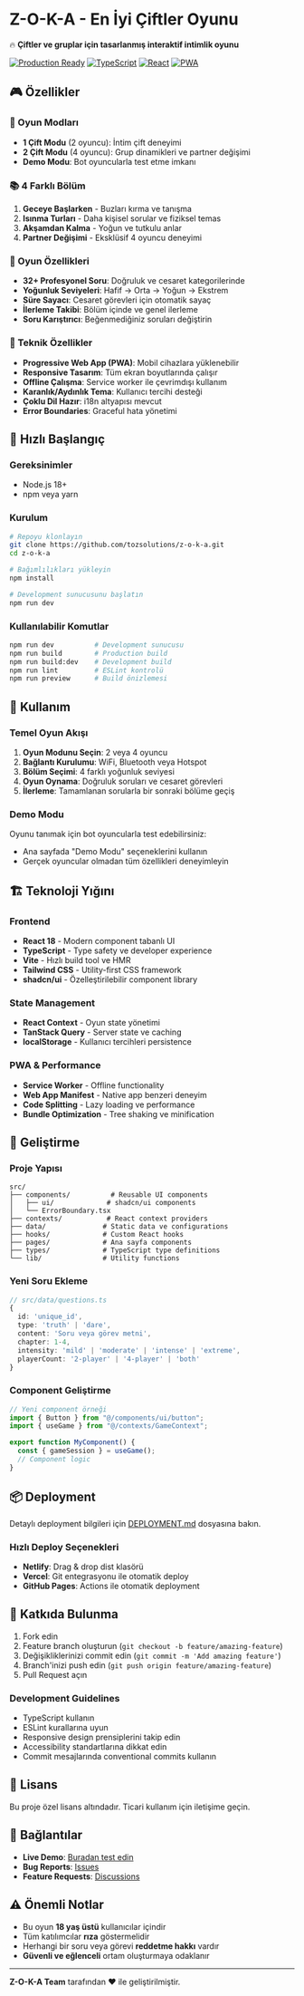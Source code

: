 # Z-O-K-A - En İyi Çiftler Oyunu

🔥 **Çiftler ve gruplar için tasarlanmış interaktif intimlik oyunu**

[![Production Ready](https://img.shields.io/badge/status-production%20ready-green)](https://github.com/tozsolutions/z-o-k-a)
[![TypeScript](https://img.shields.io/badge/TypeScript-5.8-blue)](https://www.typescriptlang.org/)
[![React](https://img.shields.io/badge/React-18.3-blue)](https://reactjs.org/)
[![PWA](https://img.shields.io/badge/PWA-enabled-purple)](https://developer.mozilla.org/en-US/docs/Web/Progressive_web_apps)

## 🎮 Özellikler

### 🎯 Oyun Modları
- **1 Çift Modu** (2 oyuncu): İntim çift deneyimi
- **2 Çift Modu** (4 oyuncu): Grup dinamikleri ve partner değişimi
- **Demo Modu**: Bot oyuncularla test etme imkanı

### 📚 4 Farklı Bölüm
1. **Geceye Başlarken** - Buzları kırma ve tanışma
2. **Isınma Turları** - Daha kişisel sorular ve fiziksel temas
3. **Akşamdan Kalma** - Yoğun ve tutkulu anlar
4. **Partner Değişimi** - Eksklüsif 4 oyuncu deneyimi

### 🎪 Oyun Özellikleri
- **32+ Profesyonel Soru**: Doğruluk ve cesaret kategorilerinde
- **Yoğunluk Seviyeleri**: Hafif → Orta → Yoğun → Ekstrem
- **Süre Sayacı**: Cesaret görevleri için otomatik sayaç
- **İlerleme Takibi**: Bölüm içinde ve genel ilerleme
- **Soru Karıştırıcı**: Beğenmediğiniz soruları değiştirin

### 🔧 Teknik Özellikler
- **Progressive Web App (PWA)**: Mobil cihazlara yüklenebilir
- **Responsive Tasarım**: Tüm ekran boyutlarında çalışır
- **Offline Çalışma**: Service worker ile çevrimdışı kullanım
- **Karanlık/Aydınlık Tema**: Kullanıcı tercihi desteği
- **Çoklu Dil Hazır**: i18n altyapısı mevcut
- **Error Boundaries**: Graceful hata yönetimi

## 🚀 Hızlı Başlangıç

### Gereksinimler
- Node.js 18+
- npm veya yarn

### Kurulum
```bash
# Repoyu klonlayın
git clone https://github.com/tozsolutions/z-o-k-a.git
cd z-o-k-a

# Bağımlılıkları yükleyin
npm install

# Development sunucusunu başlatın
npm run dev
```

### Kullanılabilir Komutlar
```bash
npm run dev          # Development sunucusu
npm run build        # Production build
npm run build:dev    # Development build
npm run lint         # ESLint kontrolü
npm run preview      # Build önizlemesi
```

## 📱 Kullanım

### Temel Oyun Akışı
1. **Oyun Modunu Seçin**: 2 veya 4 oyuncu
2. **Bağlantı Kurulumu**: WiFi, Bluetooth veya Hotspot
3. **Bölüm Seçimi**: 4 farklı yoğunluk seviyesi
4. **Oyun Oynama**: Doğruluk soruları ve cesaret görevleri
5. **İlerleme**: Tamamlanan sorularla bir sonraki bölüme geçiş

### Demo Modu
Oyunu tanımak için bot oyuncularla test edebilirsiniz:
- Ana sayfada "Demo Modu" seçeneklerini kullanın
- Gerçek oyuncular olmadan tüm özellikleri deneyimleyin

## 🏗️ Teknoloji Yığını

### Frontend
- **React 18** - Modern component tabanlı UI
- **TypeScript** - Type safety ve developer experience
- **Vite** - Hızlı build tool ve HMR
- **Tailwind CSS** - Utility-first CSS framework
- **shadcn/ui** - Özelleştirilebilir component library

### State Management
- **React Context** - Oyun state yönetimi
- **TanStack Query** - Server state ve caching
- **localStorage** - Kullanıcı tercihleri persistence

### PWA & Performance
- **Service Worker** - Offline functionality
- **Web App Manifest** - Native app benzeri deneyim
- **Code Splitting** - Lazy loading ve performance
- **Bundle Optimization** - Tree shaking ve minification

## 🔧 Geliştirme

### Proje Yapısı
```
src/
├── components/          # Reusable UI components
│   ├── ui/             # shadcn/ui components
│   └── ErrorBoundary.tsx
├── contexts/           # React context providers
├── data/              # Static data ve configurations
├── hooks/             # Custom React hooks
├── pages/             # Ana sayfa components
├── types/             # TypeScript type definitions
└── lib/               # Utility functions
```

### Yeni Soru Ekleme
```typescript
// src/data/questions.ts
{
  id: 'unique_id',
  type: 'truth' | 'dare',
  content: 'Soru veya görev metni',
  chapter: 1-4,
  intensity: 'mild' | 'moderate' | 'intense' | 'extreme',
  playerCount: '2-player' | '4-player' | 'both'
}
```

### Component Geliştirme
```typescript
// Yeni component örneği
import { Button } from "@/components/ui/button";
import { useGame } from "@/contexts/GameContext";

export function MyComponent() {
  const { gameSession } = useGame();
  // Component logic
}
```

## 📦 Deployment

Detaylı deployment bilgileri için [DEPLOYMENT.md](./DEPLOYMENT.md) dosyasına bakın.

### Hızlı Deploy Seçenekleri
- **Netlify**: Drag & drop dist klasörü
- **Vercel**: Git entegrasyonu ile otomatik deploy
- **GitHub Pages**: Actions ile otomatik deployment

## 🤝 Katkıda Bulunma

1. Fork edin
2. Feature branch oluşturun (`git checkout -b feature/amazing-feature`)
3. Değişikliklerinizi commit edin (`git commit -m 'Add amazing feature'`)
4. Branch'inizi push edin (`git push origin feature/amazing-feature`)
5. Pull Request açın

### Development Guidelines
- TypeScript kullanın
- ESLint kurallarına uyun
- Responsive design prensiplerini takip edin
- Accessibility standartlarına dikkat edin
- Commit mesajlarında conventional commits kullanın

## 📄 Lisans

Bu proje özel lisans altındadır. Ticari kullanım için iletişime geçin.

## 🔗 Bağlantılar

- **Live Demo**: [Buradan test edin](#)
- **Bug Reports**: [Issues](https://github.com/tozsolutions/z-o-k-a/issues)
- **Feature Requests**: [Discussions](https://github.com/tozsolutions/z-o-k-a/discussions)

## ⚠️ Önemli Notlar

- Bu oyun **18 yaş üstü** kullanıcılar içindir
- Tüm katılımcılar **rıza** göstermelidir
- Herhangi bir soru veya görevi **reddetme hakkı** vardır
- **Güvenli ve eğlenceli** ortam oluşturmaya odaklanır

---

**Z-O-K-A Team** tarafından ❤️ ile geliştirilmiştir.
